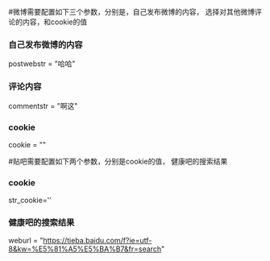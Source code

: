 #微博需要配置如下三个参数，分别是，自己发布微博的内容， 选择对其他微博评论的内容，和cookie的值


### 自己发布微博的内容
postwebstr = "哈哈"
### 评论内容
commentstr = "啊这"
### cookie
cookie = ""



#贴吧需要配置如下两个参数，分别是cookie的值， 健康吧的搜索结果

### cookie
str_cookie=''
### 健康吧的搜索结果
weburl = "https://tieba.baidu.com/f?ie=utf-8&kw=%E5%81%A5%E5%BA%B7&fr=search"
